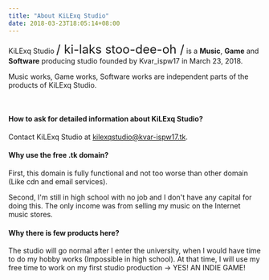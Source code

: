 ```yaml
---
title: "About KiLExq Studio"
date: 2018-03-23T18:05:14+08:00
---
```

KiLExq Studio <font size=5>/ ki-laks stoo-dee-oh /</font> is a **Music**, **Game** and **Software** producing studio founded by Kvar_ispw17 in March 23, 2018.

Music works, Game works, Software works are independent parts of the products of KiLExq Studio.

<br/>

#### How to ask for detailed information about KiLExq Studio?

Contact KiLExq Studio at [kilexqstudio@kvar-ispw17.tk](mailto:kilexqstudio@kvar-ispw17.tk).

#### Why use the free .tk domain?

First, this domain is fully functional and not too worse than other domain (Like cdn and email services).

Second, I'm still in high school with no job and I don't have any capital for doing this. The only income was from selling my music on the Internet music stores.

#### Why there is few products here?

The studio will go normal after I enter the university, when I would have time to do my hobby works (Impossible in high school). At that time, I will use my free time to work on my first studio production -> YES! AN INDIE GAME!